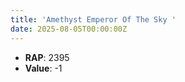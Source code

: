 ```yaml
---
title: 'Amethyst Emperor Of The Sky '
date: 2025-08-05T00:00:00Z
---
```

- **RAP**: 2395
- **Value**: -1

